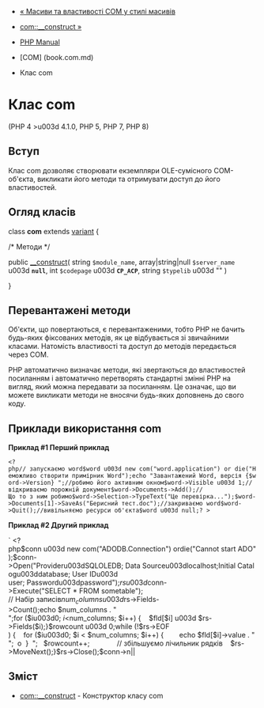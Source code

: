 - [« Масиви та властивості COM у стилі
масивів](com.examples.arrays.md)
- [com::\_\_construct »](com.construct.md)

- [PHP Manual](index.md)
- [COM] (book.com.md)
- Клас com

# Клас com

(PHP 4 \>u003d 4.1.0, PHP 5, PHP 7, PHP 8)

## Вступ

Клас com дозволяє створювати екземпляри OLE-сумісного COM-об'єкта,
викликати його методи та отримувати доступ до його властивостей.

## Огляд класів

class **com** extends [variant](class.variant.md) {

/\* Методи \*/

public [\_\_construct](com.construct.md)(
string `$module_name`,
array\|string\|null `$server_name` u003d **`null`**,
int `$codepage` u003d **`CP_ACP`**,
string `$typelib` u003d ""
)

}

## Перевантажені методи

Об'єкти, що повертаються, є перевантаженими, тобто PHP не бачить
будь-яких фіксованих методів, як це відбувається зі звичайними
класами. Натомість властивості та доступ до методів передається через COM.

PHP автоматично визначає методи, які звертаються до властивостей
посиланням і автоматично перетворять стандартні змінні PHP на вигляд,
який можна передавати за посиланням. Це означає, що ви можете викликати
методи не вносячи будь-яких доповнень до свого коду.

## Приклади використання com

**Приклад #1 Перший приклад**

` <?php// запускаємо word$word u003d new com("word.application") or die("Неможливо створити примірник Word");echo "Завантажений Word, версія {$word->Version}
";//робимо його активним окном$word->Visible u003d 1;//відкриваємо порожній документ$word->Documents->Add();//Що то з ним робимо$word->Selection->TypeText("Це перевірка...");$word->Documents[1]->SaveAs("Берисний тест.doc");//закриваємо word$word->Quit();//вивільняємо ресурси об'єкта$word u003d null;? > `

**Приклад #2 Другий приклад**

` <?php$conn u003d new com("ADODB.Connection") ordie("Cannot start ADO");$conn->Open("Provideru003dSQLOLEDB; Data Sourceu003dlocalhost;Initial Catalogu003ddatabase; User IDu003d user; Passwordu003dpassword");$rs u003d $conn->Execute("SELECT * FROM sometable"); // Набір записів$num_columns u003d $rs->Fields->Count();echo $num_columns . "
";for ($iu003d0; $i < $num_columns; $i++) {    $fld[$i] u003d $rs->Fields($i);}$rowcount u003d 0;while (!$rs->EOF ) {    for ($iu003d0; $i < $num_columns; $i++) {        echo $fld[$i]->value . " ";  o  } 
";   $rowcount++;              // збільшуємо лічильник рядків    $rs->MoveNext();}$rs->Close();$conn->n||

## Зміст

- [com::\_\_construct](com.construct.md) - Конструктор класу com
